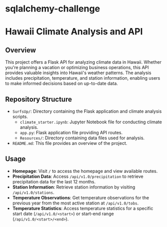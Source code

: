 # sqlalchemy-challenge
# Hawaii Climate Analysis and API

## Overview
This project offers a Flask API for analyzing climate data in Hawaii. Whether you're planning a vacation or optimizing business operations, this API provides valuable insights into Hawaii's weather patterns. The analysis includes precipitation, temperature, and station information, enabling users to make informed decisions based on up-to-date data.

## Repository Structure
- `SurfsUp/`: Directory containing the Flask application and climate analysis scripts.
  - `climate_starter.ipynb`: Jupyter Notebook file for conducting climate analysis.
  - `app.py`: Flask application file providing API routes.
  - `Resources/`: Directory containing data files used for analysis.
- `README.md`: This file provides an overview of the project.



## Usage
- **Homepage**: Visit `/` to access the homepage and view available routes.
- **Precipitation Data**: Access `/api/v1.0/precipitation` to retrieve precipitation data for the last 12 months.
- **Station Information**: Retrieve station information by visiting `/api/v1.0/stations`.
- **Temperature Observations**: Get temperature observations for the previous year from the most active station at `/api/v1.0/tobs`.
- **Temperature Statistics**: Access temperature statistics for a specific start date (`/api/v1.0/<start>`) or start-end range (`/api/v1.0/<start>/<end>`).


